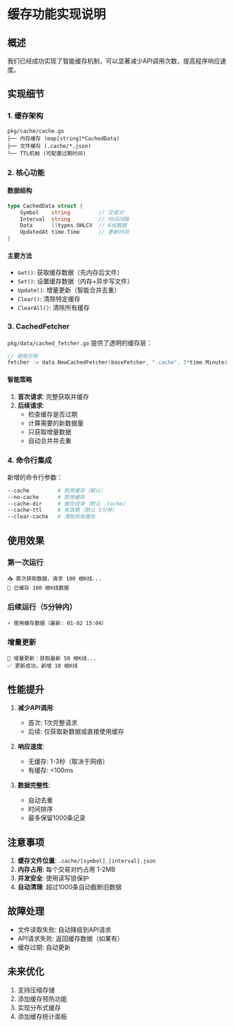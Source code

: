 # 缓存功能实现说明

## 概述

我们已经成功实现了智能缓存机制，可以显著减少API调用次数，提高程序响应速度。

## 实现细节

### 1. 缓存架构

```
pkg/cache/cache.go
├── 内存缓存 (map[string]*CachedData)
├── 文件缓存 (.cache/*.json)
└── TTL机制 (可配置过期时间)
```

### 2. 核心功能

#### 数据结构
```go
type CachedData struct {
    Symbol    string         // 交易对
    Interval  string         // 时间间隔
    Data      []types.OHLCV  // K线数据
    UpdatedAt time.Time      // 更新时间
}
```

#### 主要方法
- `Get()`: 获取缓存数据（先内存后文件）
- `Set()`: 设置缓存数据（内存+异步写文件）
- `Update()`: 增量更新（智能合并去重）
- `Clear()`: 清除特定缓存
- `ClearAll()`: 清除所有缓存

### 3. CachedFetcher

`pkg/data/cached_fetcher.go` 提供了透明的缓存层：

```go
// 使用示例
fetcher := data.NewCachedFetcher(baseFetcher, ".cache", 5*time.Minute)
```

#### 智能策略
1. **首次请求**: 完整获取并缓存
2. **后续请求**: 
   - 检查缓存是否过期
   - 计算需要的新数据量
   - 只获取增量数据
   - 自动合并并去重

### 4. 命令行集成

新增的命令行参数：
```bash
--cache         # 启用缓存（默认）
--no-cache      # 禁用缓存
--cache-dir     # 缓存目录（默认 .cache）
--cache-ttl     # 有效期（默认 5分钟）
--clear-cache   # 清除所有缓存
```

## 使用效果

### 第一次运行
```
📥 首次获取数据，请求 100 根K线...
💾 已缓存 100 根K线数据
```

### 后续运行（5分钟内）
```
⚡ 使用缓存数据（最新: 01-02 15:04）
```

### 增量更新
```
🔄 增量更新：获取最新 50 根K线...
✅ 更新成功，新增 10 根K线
```

## 性能提升

1. **减少API调用**: 
   - 首次: 1次完整请求
   - 后续: 仅获取新数据或直接使用缓存

2. **响应速度**:
   - 无缓存: 1-3秒（取决于网络）
   - 有缓存: <100ms

3. **数据完整性**:
   - 自动去重
   - 时间排序
   - 最多保留1000条记录

## 注意事项

1. **缓存文件位置**: `.cache/[symbol]_[interval].json`
2. **内存占用**: 每个交易对约占用 1-2MB
3. **并发安全**: 使用读写锁保护
4. **自动清理**: 超过1000条自动截断旧数据

## 故障处理

- 文件读取失败: 自动降级到API请求
- API请求失败: 返回缓存数据（如果有）
- 缓存过期: 自动更新

## 未来优化

1. 支持压缩存储
2. 添加缓存预热功能
3. 实现分布式缓存
4. 添加缓存统计面板